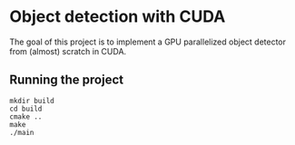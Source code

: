 # Object detection with CUDA

The goal of this project is to implement a GPU parallelized object detector from (almost) scratch in CUDA.

## Running the project

```
mkdir build
cd build
cmake ..
make
./main
```